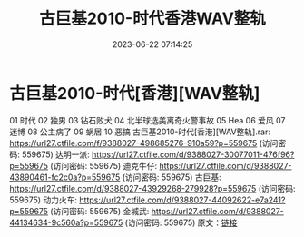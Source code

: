 ﻿---
title: 古巨基2010-时代香港WAV整轨
date: 2023-06-22 07:14:25
categories: WAV车载音乐、镜像
tags: 华语中文
---
# 古巨基2010-时代[香港][WAV整轨]

01 时代
02 独男
03 钻石败犬
04 北半球选美离奇火警事故
05 Hea
06 爱风
07 迷博
08 公主病了
09 蜗居
10 恶搞
古巨基2010-时代[香港][WAV整轨].rar: https://url27.ctfile.com/f/9388027-498685276-910a59?p=559675
(访问密码: 559675)
达明一派: https://url27.ctfile.com/d/9388027-30077011-476f96?p=559675
(访问密码: 559675)
迪克牛仔: https://url27.ctfile.com/d/9388027-43890461-fc2c0a?p=559675
(访问密码: 559675)
古巨基: https://url27.ctfile.com/d/9388027-43929268-279928?p=559675
(访问密码: 559675)
动力火车: https://url27.ctfile.com/d/9388027-44092622-e7a241?p=559675
(访问密码: 559675)
金城武: https://url27.ctfile.com/d/9388027-44134634-9c560a?p=559675
(访问密码: 559675)
原文：[链接](https://blog.sina.com.cn/s/blog_1647c7e76010312fv.html)